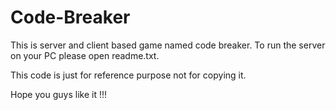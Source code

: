 # Code-Breaker

This is server and client based game named code breaker.
To run the server on your PC please open readme.txt.

This code is just for reference purpose not for copying it.

Hope you guys like it !!!
